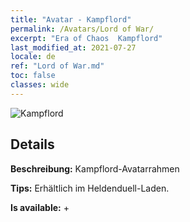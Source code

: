 ```yaml
---
title: "Avatar - Kampflord"
permalink: /Avatars/Lord of War/
excerpt: "Era of Chaos  Kampflord"
last_modified_at: 2021-07-27
locale: de
ref: "Lord of War.md"
toc: false
classes: wide
---
```

 ![Kampflord](/images/a/avatarFrame_9.png)

## Details

 **Beschreibung:** Kampflord-Avatarrahmen 

 **Tips:** Erhältlich im Heldenduell-Laden. 

 **Is available:**  + 

